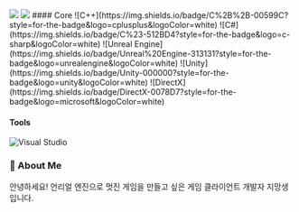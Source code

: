 <img src="https://capsule-render.vercel.app/api?type=waving&color=BDBDC8&height=150&section=header" />
<img src="https://capsule-render.vercel.app/api?type=waving&color=BDBDC8&height=150&section=footer" />
#### Core
![C++](https://img.shields.io/badge/C%2B%2B-00599C?style=for-the-badge&logo=cplusplus&logoColor=white) ![C#](https://img.shields.io/badge/C%23-512BD4?style=for-the-badge&logo=c-sharp&logoColor=white) ![Unreal Engine](https://img.shields.io/badge/Unreal%20Engine-313131?style=for-the-badge&logo=unrealengine&logoColor=white) ![Unity](https://img.shields.io/badge/Unity-000000?style=for-the-badge&logo=unity&logoColor=white) ![DirectX](https://img.shields.io/badge/DirectX-0078D7?style=for-the-badge&logo=microsoft&logoColor=white)

#### Tools
![Visual Studio](https://img.shields.io/badge/Visual%20Studio-5C2D91?style=for-the-badge&logo=visualstudio&logoColor=white)

### 💬 About Me
안녕하세요! 언리얼 엔진으로 멋진 게임을 만들고 싶은 게임 클라이언트 개발자 지망생입니다.
